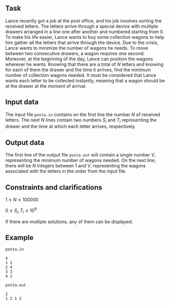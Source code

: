 ## Task

Lance recently got a job at the post office, and his job involves sorting the received letters. The letters arrive through a special device with multiple drawers arranged in a line one after another and numbered starting from $0$. To make his life easier, Lance wants to buy some collection wagons to help him gather all the letters that arrive through the device. Due to the crisis, Lance wants to minimize the number of wagons he needs. To move between two consecutive drawers, a wagon requires one second. Moreover, at the beginning of the day, Lance can position the wagons wherever he wants. Knowing that there are a total of $N$ letters and knowing for each of them the drawer and the time it arrives, find the minimum number of collection wagons needed. It must be considered that Lance wants each letter to be collected instantly, meaning that a wagon should be at the drawer at the moment of arrival.

## Input data

The input file `posta.in` contains on the first line the number $N$ of received letters. The next $N$ lines contain two numbers $S_i$ and $T_i$ representing the drawer and the time at which each letter arrives, respectively.

## Output data

The first line of the output file `posta.out` will contain a single number $V$, representing the minimum number of wagons needed. On the next line, there will be $N$ integers between $1$ and $V$, representing the wagons associated with the letters in the order from the input file.

## Constraints and clarifications

$1 \leq N \leq 100000$

$0 \leq S_i, T_i \leq 10^9$

If there are multiple solutions, any of them can be displayed.

## Example

`posta.in`

```
4
1 1
2 4
3 3
4 1
```

`posta.out`

```
2
1 2 1 2
```